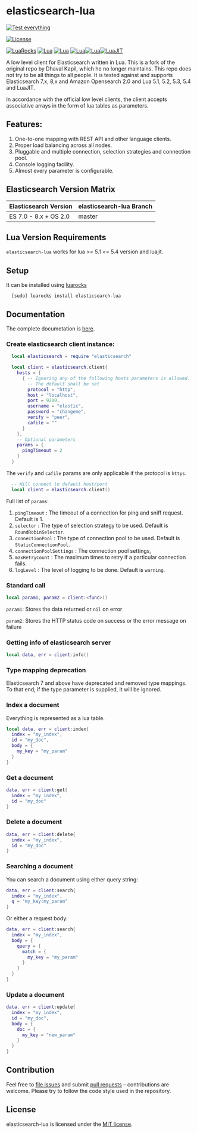 # elasticsearch-lua 

[![Test everything](https://github.com/PowerDNS/elasticsearch-lua/actions/workflows/test-all.yml/badge.svg?branch=master)](https://github.com/PowerDNS/elasticsearch-lua/actions/workflows/test-all.yml)

[![License](http://img.shields.io/badge/Licence-MIT-brightgreen.svg)](LICENSE)

[![LuaRocks](https://img.shields.io/badge/LuaRocks-3.x-blue.svg)](https://luarocks.org/modules/neilcook/elasticsearch-lua) [![Lua](https://img.shields.io/badge/Lua-5.1-blue.svg)](https://img.shields.io/badge/Lua-5.1-blue.svg) [![Lua](https://img.shields.io/badge/Lua-5.2-blue.svg)](https://img.shields.io/badge/Lua-5.2-blue.svg) [![Lua](https://img.shields.io/badge/Lua-5.3-blue.svg)](https://img.shields.io/badge/Lua-5.3-blue.svg)[![Lua](https://img.shields.io/badge/Lua-5.4-blue.svg)](https://img.shields.io/badge/Lua-5.4-blue.svg)[![LuaJIT](https://img.shields.io/badge/LuaJIT-blue.svg)](https://img.shields.io/badge/LuaJIT-blue.svg)

A low level client for Elasticsearch written in Lua. This is a fork of
the original repo by Dhaval Kapil, which he no longer maintains. This
repo does not try to be all things to all people. It is tested against and
supports Elasticsearch 7,x, 8,x and Amazon Opensearch 2.0 and Lua 5.1, 5.2, 5.3, 5.4 and LuaJIT.

In accordance with the official low level clients, the client accepts associative arrays in the form of lua tables as parameters.

## Features:

1. One-to-one mapping with REST API and other language clients.
2. Proper load balancing across all nodes.
3. Pluggable and multiple connection, selection strategies and connection pool.
4. Console logging facility.
5. Almost every parameter is configurable.

## Elasticsearch Version Matrix

| Elasticsearch Version | elasticsearch-lua Branch |
|-----------------------|--------------------------|
| ES 7.0 - 8.x + OS 2.0 | master                   |

## Lua Version Requirements

`elasticsearch-lua` works for lua >= 5.1  <= 5.4 version and luajit.

## Setup

It can be installed using [luarocks](https://luarocks.org)

```
  [sudo] luarocks install elasticsearch-lua
```

## Documentation

The complete documetation is [here](http://elasticsearch-lua.readthedocs.io/).

### Create elasticsearch client instance:

```lua
  local elasticsearch = require "elasticsearch"

  local client = elasticsearch.client{
    hosts = {
      { -- Ignoring any of the following hosts parameters is allowed.
        -- The default shall be set
        protocol = "http",
        host = "localhost",
        port = 9200,
        username = "elastic",
        password = "changeme",
        verify = "peer",
        cafile = ""
      }
    },
    -- Optional parameters
    params = {
      pingTimeout = 2
    }
  }
```

The `verify` and `cafile` params are only applicable if the protocol
is `https`.

```lua
  -- Will connect to default host/port
  local client = elasticsearch.client()
```

Full list of `params`:

1. `pingTimeout` : The timeout of a connection for ping and sniff request. Default is 1.
2. `selector` : The type of selection strategy to be used. Default is `RoundRobinSelector`.
3. `connectionPool` : The type of connection pool to be used. Default is `StaticConnectionPool`.
4. `connectionPoolSettings` : The connection pool settings,
5. `maxRetryCount` : The maximum times to retry if a particular connection fails.
6. `logLevel` : The level of logging to be done. Default is `warning`.

### Standard call

```lua
local param1, param2 = client:<func>()
```

`param1`: Stores the data returned or `nil` on error

`param2`: Stores the HTTP status code on success or the error message on failure

### Getting info of elasticsearch server

```lua
local data, err = client:info()
```

### Type mapping deprecation

Elasticsearch 7 and above have deprecated and removed type
mappings. To that end, if the type parameter is supplied, it will be ignored.

### Index a document

Everything is represented as a lua table.

```lua
local data, err = client:index{
  index = "my_index",
  id = "my_doc",
  body = {
    my_key = "my_param"
  }
}
```

### Get a document

```lua
data, err = client:get{
  index = "my_index",
  id = "my_doc"
}
```

### Delete a document

```lua
data, err = client:delete{
  index = "my_index",
  id = "my_doc"
}
```
### Searching a document

You can search a document using either query string:

```lua
data, err = client:search{
  index = "my_index",
  q = "my_key:my_param"
}
```

Or either a request body:

```lua
data, err = client:search{
  index = "my_index",
  body = {
    query = {
      match = {
        my_key = "my_param"
      }
    }
  }
}
```

### Update a document

```lua
data, err = client:update{
  index = "my_index",
  id = "my_doc",
  body = {
    doc = {
      my_key = "new_param"
    }
  }
}
```

## Contribution

Feel free to [file issues](https://github.com/PowerDNS/elasticsearch-lua/issues) and submit [pull requests](https://github.com/PowerDNS/elasticsearch-lua/pulls) – contributions are welcome. Please try to follow the code style used in the repository.

## License

elasticsearch-lua is licensed under the [MIT license](https://dhaval.mit-license.org/2015/license.txt).

